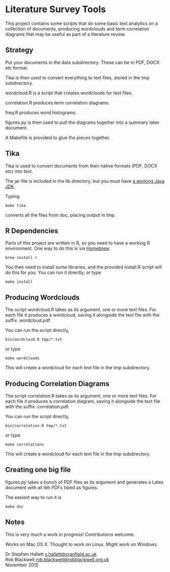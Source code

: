 # Literature Survey Tools

This project contains some scripts that do some basic text analytics
on a collection of documents, producing wordclouds and term
correlation diagrams that may be useful as part of a literature
review.

## Strategy

Put your documents in the data subdirectory. These can be in PDF, DOCX
etc format.

Tika is then used to convert everything to text files, stored in the
tmp subdirectory.

wordcloud.R is a script that creates wordclouds for text files.

correlation.R produces term correlation diagrams.

freq.R produces word histograms.

figures.py is then used to pull the diagrams together into a summary
latex document.

A Makefile is provided to glue the pieces together.

## Tika

Tika is used to convert documents from their native formats (PDF, DOCX
etc) into text.

The jar file is included in the lib directory, but you must have
[a working Java JDK](http://www.oracle.com/technetwork/java/javase/downloads/index.html).

Typing

	make tika

converts all the files from doc, placing output in tmp.

## R Dependencies

Parts of this project are written in R, so you need to have a working
R environment.  One way to do this is via [Homebrew](http://brew.sh).

	brew install r

You then need to install some libraries, and the provided install.R
script will do this for you. You can run it directly, or type

	make install

## Producing Wordclouds

The script wordcloud.R takes as its argument, one or more text
files. For each file it produces a wordcloud, saving it alongside the
text file with the suffix .wordcloud.pdf.

You can run the script directly,

	bin/wordcloud.R tmp/*.txt

or type

	make wordclouds

This will create a wordcloud for each text file in the tmp
subdirectory.

## Producing Correlation Diagrams

The script correlation.R takes as its argument, one or more text
files. For each file it produces a correlation diagram, saving it
alongside the text file with the suffix .correlation.pdf.

You can run the script directly,

	bin/correlation.R tmp/*.txt

or type

	make correlations

This will create a wordcloud for each text file in the tmp subdirectory.

## Creating one big file

figures.py takes a bunch of PDF files as its argument and generates a
Latex document with all teh PDFs listed as figures.

The easiest way to run it is

    make doc

## Notes

This is very much a work in progress! Contributions welcome.

Works on Mac OS X. Thought to work on Linux. Might work on Windows.


Dr Stephen Hallett <s.hallett@cranfield.ac.uk>    
Rob Blackwell <rob.blackwell@robblackwell.org.uk>    
November 2015


